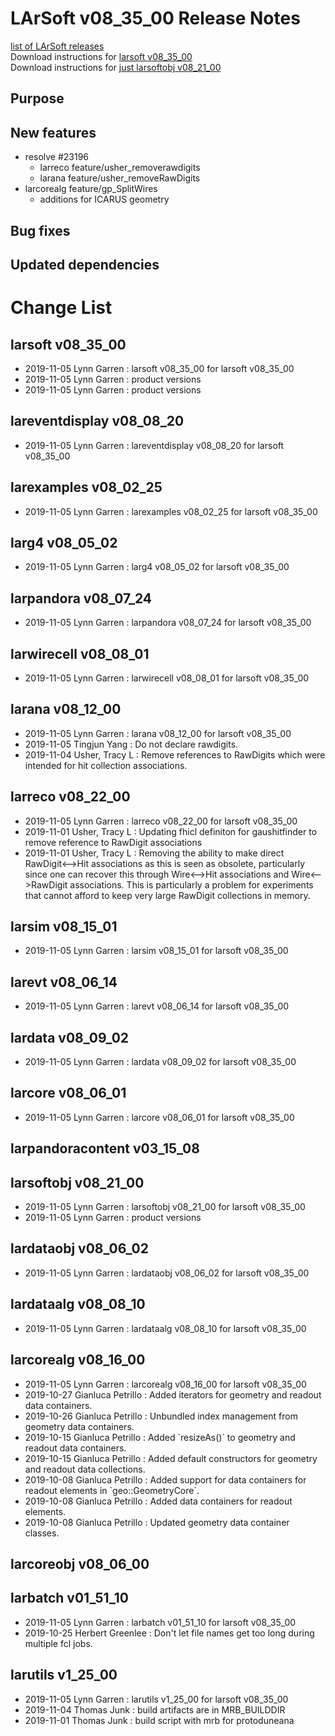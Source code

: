 # LArSoft v08_35_00 Release Notes



[list of LArSoft releases](LArSoft_release_list)  
Download instructions for [larsoft v08_35_00](https://scisoft.fnal.gov/scisoft/bundles/larsoft/v08_35_00/larsoft-v08_35_00.html)  
Download instructions for [just larsoftobj v08_21_00](https://scisoft.fnal.gov/scisoft/bundles/larsoftobj/v08_21_00/larsoftobj-v08_21_00.html)

## Purpose

## New features

-   resolve \#23196
    -   larreco feature/usher_removerawdigits
    -   larana feature/usher_removeRawDigits
-   larcorealg feature/gp_SplitWires
    -   additions for ICARUS geometry

## Bug fixes

## Updated dependencies

# Change List

## larsoft v08_35_00

-   2019-11-05 Lynn Garren : larsoft v08_35_00 for larsoft v08_35_00
-   2019-11-05 Lynn Garren : product versions
-   2019-11-05 Lynn Garren : product versions

## lareventdisplay v08_08_20

-   2019-11-05 Lynn Garren : lareventdisplay v08_08_20 for larsoft v08_35_00

## larexamples v08_02_25

-   2019-11-05 Lynn Garren : larexamples v08_02_25 for larsoft v08_35_00

## larg4 v08_05_02

-   2019-11-05 Lynn Garren : larg4 v08_05_02 for larsoft v08_35_00

## larpandora v08_07_24

-   2019-11-05 Lynn Garren : larpandora v08_07_24 for larsoft v08_35_00

## larwirecell v08_08_01

-   2019-11-05 Lynn Garren : larwirecell v08_08_01 for larsoft v08_35_00

## larana v08_12_00

-   2019-11-05 Lynn Garren : larana v08_12_00 for larsoft v08_35_00
-   2019-11-05 Tingjun Yang : Do not declare rawdigits.
-   2019-11-04 Usher, Tracy L : Remove references to RawDigits which were intended for hit collection associations.

## larreco v08_22_00

-   2019-11-05 Lynn Garren : larreco v08_22_00 for larsoft v08_35_00
-   2019-11-01 Usher, Tracy L : Updating fhicl definiton for gaushitfinder to remove reference to RawDigit associations
-   2019-11-01 Usher, Tracy L : Removing the ability to make direct RawDigit\<—\>Hit associations as this is seen as obsolete, particularly since one can recover this through Wire\<—\>Hit associations and Wire\<—\>RawDigit associations. This is particularly a problem for experiments that cannot afford to keep very large RawDigit collections in memory.

## larsim v08_15_01

-   2019-11-05 Lynn Garren : larsim v08_15_01 for larsoft v08_35_00

## larevt v08_06_14

-   2019-11-05 Lynn Garren : larevt v08_06_14 for larsoft v08_35_00

## lardata v08_09_02

-   2019-11-05 Lynn Garren : lardata v08_09_02 for larsoft v08_35_00

## larcore v08_06_01

-   2019-11-05 Lynn Garren : larcore v08_06_01 for larsoft v08_35_00

## larpandoracontent v03_15_08

## larsoftobj v08_21_00

-   2019-11-05 Lynn Garren : larsoftobj v08_21_00 for larsoft v08_35_00
-   2019-11-05 Lynn Garren : product versions

## lardataobj v08_06_02

-   2019-11-05 Lynn Garren : lardataobj v08_06_02 for larsoft v08_35_00

## lardataalg v08_08_10

-   2019-11-05 Lynn Garren : lardataalg v08_08_10 for larsoft v08_35_00

## larcorealg v08_16_00

-   2019-11-05 Lynn Garren : larcorealg v08_16_00 for larsoft v08_35_00
-   2019-10-27 Gianluca Petrillo : Added iterators for geometry and readout data containers.
-   2019-10-26 Gianluca Petrillo : Unbundled index management from geometry data containers.
-   2019-10-15 Gianluca Petrillo : Added \`resizeAs()\` to geometry and readout data containers.
-   2019-10-15 Gianluca Petrillo : Added default constructors for geometry and readout data collections.
-   2019-10-08 Gianluca Petrillo : Added support for data containers for readout elements in \`geo::GeometryCore\`.
-   2019-10-08 Gianluca Petrillo : Added data containers for readout elements.
-   2019-10-08 Gianluca Petrillo : Updated geometry data container classes.

## larcoreobj v08_06_00

## larbatch v01_51_10

-   2019-11-05 Lynn Garren : larbatch v01_51_10 for larsoft v08_35_00
-   2019-10-25 Herbert Greenlee : Don't let file names get too long during multiple fcl jobs.

## larutils v1_25_00

-   2019-11-05 Lynn Garren : larutils v1_25_00 for larsoft v08_35_00
-   2019-11-04 Thomas Junk : build artifacts are in MRB_BUILDDIR
-   2019-11-01 Thomas Junk : build script with mrb for protoduneana
